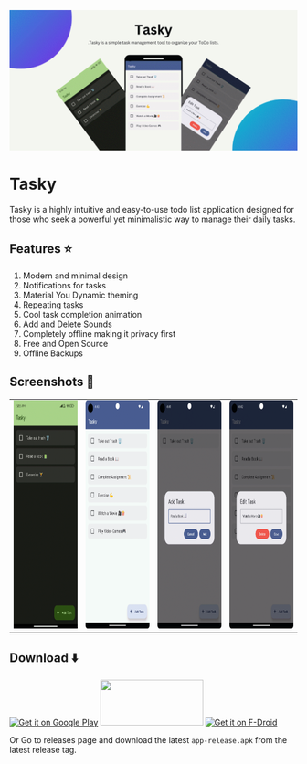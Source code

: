 
![Banner](./images/banner.png)
# Tasky
Tasky is a highly intuitive and easy-to-use todo list application designed for those who seek a powerful yet minimalistic way to manage their daily tasks. 

## Features ⭐️

1. Modern and minimal design
2. Notifications for tasks
3. Material You Dynamic theming
4. Repeating tasks
5. Cool task completion animation
6. Add and Delete Sounds
7. Completely offline making it privacy first
8. Free and Open Source
9. Offline Backups

## Screenshots 🌠

<table>
  <tr>
    <td> <img src="./screenshots/tasky1.png" height="400px" width="200px" /></td>
    <td><img src="./screenshots/tasky4.png" height="400px" width="200px" /> </td>
    <td><img src="./screenshots/tasky2.png" height="400px" width="200px" /></td>
      <td><img src="./screenshots/tasky3.png" height="400px" width="200px" /></td>
   </tr> 
</table>

## Download ⬇️

<a href='https://play.google.com/store/apps/details?id=com.thatsmanmeet.taskyapp&pcampaignid=pcampaignidMKT-Other-global-all-co-prtnr-py-PartBadge-Mar2515-1'><img alt='Get it on Google Play' src='https://play.google.com/intl/en_us/badges/static/images/badges/en_badge_web_generic.png' width="180px" height="80px"/></a>
<a href="https://apt.izzysoft.de/fdroid/index/apk/com.thatsmanmeet.tasky" target="_blank"><img src="https://gitlab.com/IzzyOnDroid/repo/-/raw/master/assets/IzzyOnDroid.png" width="180px" height="80px"/></a>
<a href="https://f-droid.org/en/packages/com.thatsmanmeet.taskyapp/"><img src="https://fdroid.gitlab.io/artwork/badge/get-it-on.png" alt="Get it on F-Droid" height="80px"></a>

Or Go to releases page and download the latest `app-release.apk` from the latest release tag.
